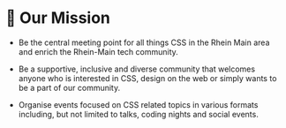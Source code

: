 # :rocket: Our Mission

- Be the central meeting point for all things CSS in the Rhein Main area and enrich the Rhein-Main tech community.

- Be a supportive, inclusive and diverse community that welcomes anyone who is interested in CSS, design on the web or simply wants to be a part of our community.

- Organise events focused on CSS related topics in various formats including, but not limited to talks, coding nights and social events.